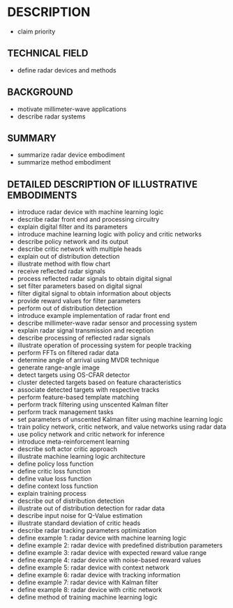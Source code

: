 # DESCRIPTION

- claim priority

## TECHNICAL FIELD

- define radar devices and methods

## BACKGROUND

- motivate millimeter-wave applications
- describe radar systems

## SUMMARY

- summarize radar device embodiment
- summarize method embodiment

## DETAILED DESCRIPTION OF ILLUSTRATIVE EMBODIMENTS

- introduce radar device with machine learning logic
- describe radar front end and processing circuitry
- explain digital filter and its parameters
- introduce machine learning logic with policy and critic networks
- describe policy network and its output
- describe critic network with multiple heads
- explain out of distribution detection
- illustrate method with flow chart
- receive reflected radar signals
- process reflected radar signals to obtain digital signal
- set filter parameters based on digital signal
- filter digital signal to obtain information about objects
- provide reward values for filter parameters
- perform out of distribution detection
- introduce example implementation of radar front end
- describe millimeter-wave radar sensor and processing system
- explain radar signal transmission and reception
- describe processing of reflected radar signals
- illustrate operation of processing system for people tracking
- perform FFTs on filtered radar data
- determine angle of arrival using MVDR technique
- generate range-angle image
- detect targets using OS-CFAR detector
- cluster detected targets based on feature characteristics
- associate detected targets with respective tracks
- perform feature-based template matching
- perform track filtering using unscented Kalman filter
- perform track management tasks
- set parameters of unscented Kalman filter using machine learning logic
- train policy network, critic network, and value networks using radar data
- use policy network and critic network for inference
- introduce meta-reinforcement learning
- describe soft actor critic approach
- illustrate machine learning logic architecture
- define policy loss function
- define critic loss function
- define value loss function
- define context loss function
- explain training process
- describe out of distribution detection
- illustrate out of distribution detection for radar data
- describe input noise for Q-Value estimation
- illustrate standard deviation of critic heads
- describe radar tracking parameters optimization
- define example 1: radar device with machine learning logic
- define example 2: radar device with predefined distribution parameters
- define example 3: radar device with expected reward value range
- define example 4: radar device with noise-based reward values
- define example 5: radar device with context network
- define example 6: radar device with tracking information
- define example 7: radar device with Kalman filter
- define example 8: radar device with critic network
- define method of training machine learning logic

